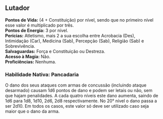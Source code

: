 ## Lutador <a id="lutador"></a>

**Pontos de Vida:** (4 + Constituição) por nível, sendo que no primeiro nível esse valor é multiplicado por três.</br>
**Pontos de Energia:** 3 por nível.</br>
**Perícias:** Atletismo, mais 2 a sua escolha entre Acrobacia (Des), Intimidação (Car), Medicina (Sab), Percepção (Sab), Religião (Sab) e Sobrevivência.</br>
**Salvaguardas:** Força e Constituição ou Destreza.</br>
**Acesso à Magia:** Não.</br>
**Proficiências:** Nenhuma.</br>

### Habilidade Nativa: Pancadaria
O dano dos seus ataques com armas de concussão (incluindo ataque desarmado) causam 1d6 pontos de dano e podem ser letais ou não, sem que hajam penalidades. A cada quatro níveis este dano aumenta, saindo de 1d6 para 1d8, 1d10, 2d6, 2d8 respectivamente. No 20° nível o dano passa a ser 2d10. Em todos os casos, este valor só deve ser utilizado caso seja maior que o dano da arma.